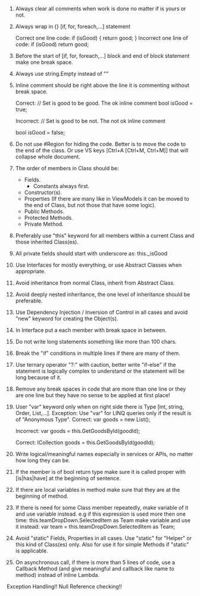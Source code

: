 1. Always clear all comments when work is done no matter if is yours or not.
2. Always wrap in {} [if, for, foreach,…] statement

    Correct one line code: 
    if (isGood) { return good; }
    Incorrect one line of code:
    if (isGood) return good;

3. Before the start of [if, for, foreach,…] block and end of block statement make one break space.
4. Always use string.Empty instead of ""
5. Inline comment should be right above the line it is commenting without break space.

    Correct:
    // Set is good to be good. The ok inline comment
    bool isGood = true;

    Incorrect:
    // Set is good to be not. The not ok inline comment

    bool isGood = false;

6. Do not use #Region for hiding the code. Better is to move the code to the end of the class. Or use VS keys [Ctrl+A [Ctrl+M, Ctrl+M]] that will collapse whole document.
7. The order of members in Class should be:
	* Fields.
		* Constants always first. 
	* Constructor(s).
	* Properties (If there are many like in ViewModels it can be moved to the end of Class, but not those that have some logic).
	* Public Methods.
	* Protected Methods.
	* Private Method.	
8. Preferably use "this" keyword for all members within a current Class and those inherited Class(es).
9. All private fields should start with underscore as:
    this._isGood 
10. Use Interfaces for mostly everything, or use Abstract Classes when appropriate.
11. Avoid inheritance from normal Class, inherit from Abstract Class.
11. Avoid deeply nested inheritance, the one level of inheritance should be preferable.
12. Use Dependency Injection / Inversion of Control in all cases and avoid "new" keyword for creating the Object(s).
13. In Interface put a each member with break space in between.
14. Do not write long statements something like more than 100 chars.
15. Break the "if" conditions in multiple lines if there are many of them.
16. Use ternary operator "?:" with caution, better write "if-else" if the statement is logically complex to understand or the statement will be long because of it.
17. Remove any break spaces in code that are more than one line or they are one line but they have no sense to be applied at first place! 
18. User "var" keyword only when on right side there is Type [int, string, Order, List<Order>,…].
Exception: Use "var" for LINQ queries only if the result is of "Anonymous Type".
    Correct:
    var goods = new List<Good>();

    Incorrect:
    var goods = this.GetGoodsById(goodId);  

    Correct:
    ICollection<Good> goods = this.GetGoodsById(goodId);
19. Write logical/meaningful names especially in services or APIs, no matter how long they can be.
20. If the member is of bool return type make sure it is called proper with [is|has|have] at the beginning of sentence. 
21. If there are local variables in method make sure that they are at the beginning of method.
22. If there is need for some Class member repeatedly, make variable of it and use variable instead.
e.g if this expression is used more then one time:
this.teamDropDown.SelectedItem as Team
make variable and use it instead:
var team = this.teamDropDown.SelectedItem as Team;
23. Avoid "static" Fields, Properties in all cases. Use "static" for "Helper" or this kind of Class(es) only. Also for use it for simple Methods if "static" is applicable.
24. On asynchronous call, if there is more than 5 lines of code, use a Callback Method (and give meaningful and callback like name to method) instead of inline Lambda. 


Exception Handling!!
Null Reference checking!!
